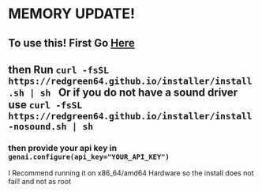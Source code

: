 # <b>MEMORY UPDATE!</b>
## To use this! First Go <a href="https://aistudio.google.com/apikey">Here</a>

## then Run `curl -fsSL https://redgreen64.github.io/installer/install.sh | sh ` Or if you do not have a sound driver use `curl -fsSL https://redgreen64.github.io/installer/install-nosound.sh | sh`

### then provide your api key in `genai.configure(api_key="YOUR_API_KEY")`

I Recommend running it on x86_64/amd64 Hardware so the install does not fail! and not as root
